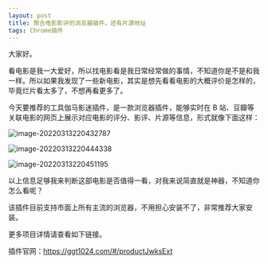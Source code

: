 ```yaml
---
layout: post
title: 聚合电影影评的浏览器插件，还有片源地址
tags: Chrome插件
---
```


大家好。

看电影是我一大爱好，所以找电影看是我日常经常做的事情，不知道你是不是和我一样。所以如果我发现了一些新电影，其实是想先看看电影的大概评价是怎样的，毕竟烂片看太多了，不想再看更多了。

今天要推荐的工具伽马影迷插件，是一款浏览器插件，能够实时在 B 站、豆瓣等关联电影的网页上展示对应电影的评分、影评、片源等信息，形式就像下面这样：

![image-20220313220432787](https://7465-test-3c9b5e-1-1301419220.tcb.qcloud.la/images/compress_image-20220313220432787.png)

![image-20220313220444338](https://7465-test-3c9b5e-1-1301419220.tcb.qcloud.la/images/compress_image-20220313220444338.png)

![image-20220313220451195](https://7465-test-3c9b5e-1-1301419220.tcb.qcloud.la/images/compress_image-20220313220451195.png)

以上信息足够我来判断这部电影是否值得一看，对我来说简直就是神器，不知道你怎么看呢？

该插件目前支持市面上所有主流的浏览器，不用担心安装不了，非常推荐大家安装。

更多项目详情请查看如下链接。

插件官网：https://ggt1024.com/#/productJwksExt
